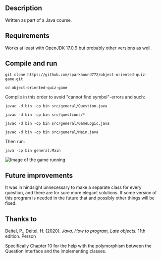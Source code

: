 ## Description

Written as part of a Java course.

## Requirements

Works at least with OpenJDK 17.0.9 but probably other versions as well.

## Compile and run

`git clone https://github.com/sparkhound772/object-oriented-quiz-game.git`

`cd object-oriented-quiz-game`

Compile in this order to avoid "cannot find symbol"-errors and such:

`javac -d bin -cp bin src/general/Question.java`

`javac -d bin -cp bin src/questions/*`

`javac -d bin -cp bin src/general/GameLogic.java`

`javac -d bin -cp bin src/general/Main.java`

Then run:

`java -cp bin general.Main`

![Image of the game running](docs/images/letsplay.)

## Future improvements

It was in hindsight unnecessary to make a separate class for every question, and there are for sure more elegant solutions. If some version of this program is needed in the future that and possibly other things will be fixed.

## Thanks to

Deitel, P., Deitel, H. (2020). _Java, How to program, Late objects._ 11th edition. Person

Specifically Chapter 10 for the help with the polymorphism between the Question interface and the implementing classes.
